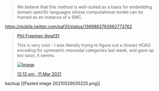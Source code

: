 
> We believe that this method is well-suited as a basis for embedding domain specific languages whose computational model can be framed as an instance of a SMC.

https://mobile.twitter.com/paf31/status/1369863792662773762
> [Phil Freeman
>  @paf31 
> ](https://mobile.twitter.com/paf31)
> 
> This is very cool - I was literally trying to figure out a (linear) HOAS encoding for symmetric monoidal categories last week, and gave up too soon, it seems.
> 
> [![Image](https://pbs.twimg.com/media/EwKy8s5VEAgflL2?format=jpg&name=small)     
> ](https://mobile.twitter.com/paf31/status/1369863792662773762/photo/1)
> 
> [12:12 pm · 11 Mar 2021](https://mobile.twitter.com/paf31/status/1369863792662773762)

backup [[Pasted image 20210529035225.png]]